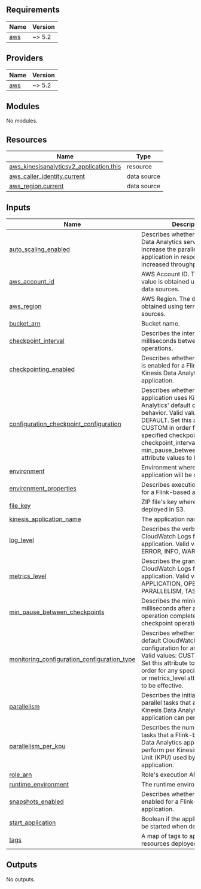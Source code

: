 ## Requirements

| Name | Version |
|------|---------|
| <a name="requirement_aws"></a> [aws](#requirement\_aws) | ~> 5.2 |

## Providers

| Name | Version |
|------|---------|
| <a name="provider_aws"></a> [aws](#provider\_aws) | ~> 5.2 |

## Modules

No modules.

## Resources

| Name | Type |
|------|------|
| [aws_kinesisanalyticsv2_application.this](https://registry.terraform.io/providers/hashicorp/aws/latest/docs/resources/kinesisanalyticsv2_application) | resource |
| [aws_caller_identity.current](https://registry.terraform.io/providers/hashicorp/aws/latest/docs/data-sources/caller_identity) | data source |
| [aws_region.current](https://registry.terraform.io/providers/hashicorp/aws/latest/docs/data-sources/region) | data source |

## Inputs

| Name | Description | Type | Default | Required |
|------|-------------|------|---------|:--------:|
| <a name="input_auto_scaling_enabled"></a> [auto\_scaling\_enabled](#input\_auto\_scaling\_enabled) | Describes whether the Kinesis Data Analytics service can increase the parallelism of the application in response to increased throughput. | `bool` | `false` | no |
| <a name="input_aws_account_id"></a> [aws\_account\_id](#input\_aws\_account\_id) | AWS Account ID. The default value is obtained using terraform data sources. | `string` | `""` | no |
| <a name="input_aws_region"></a> [aws\_region](#input\_aws\_region) | AWS Region. The default value is obtained using terraform data sources. | `string` | `""` | no |
| <a name="input_bucket_arn"></a> [bucket\_arn](#input\_bucket\_arn) | Bucket name. | `string` | n/a | yes |
| <a name="input_checkpoint_interval"></a> [checkpoint\_interval](#input\_checkpoint\_interval) | Describes the interval in milliseconds between checkpoint operations. | `number` | `60000` | no |
| <a name="input_checkpointing_enabled"></a> [checkpointing\_enabled](#input\_checkpointing\_enabled) | Describes whether checkpointing is enabled for a Flink-based Kinesis Data Analytics application. | `bool` | `true` | no |
| <a name="input_configuration_checkpoint_configuration"></a> [configuration\_checkpoint\_configuration](#input\_configuration\_checkpoint\_configuration) | Describes whether the application uses Kinesis Data Analytics' default checkpointing behavior. Valid values: CUSTOM, DEFAULT. Set this attribute to CUSTOM in order for any specified checkpointing\_enabled, checkpoint\_interval, or min\_pause\_between\_checkpoints attribute values to be effective. | `string` | `"DEFAULT"` | no |
| <a name="input_environment"></a> [environment](#input\_environment) | Environment where the application will be deployed. | `string` | `""` | no |
| <a name="input_environment_properties"></a> [environment\_properties](#input\_environment\_properties) | Describes execution properties for a Flink-based application. | `map(any)` | n/a | yes |
| <a name="input_file_key"></a> [file\_key](#input\_file\_key) | ZIP file's key where the code was deployed in S3. | `string` | n/a | yes |
| <a name="input_kinesis_application_name"></a> [kinesis\_application\_name](#input\_kinesis\_application\_name) | The application name | `string` | n/a | yes |
| <a name="input_log_level"></a> [log\_level](#input\_log\_level) | Describes the verbosity of the CloudWatch Logs for an application. Valid values: DEBUG, ERROR, INFO, WARN | `string` | `"INFO"` | no |
| <a name="input_metrics_level"></a> [metrics\_level](#input\_metrics\_level) | Describes the granularity of the CloudWatch Logs for an application. Valid values: APPLICATION, OPERATOR, PARALLELISM, TASK | `string` | `"APPLICATION"` | no |
| <a name="input_min_pause_between_checkpoints"></a> [min\_pause\_between\_checkpoints](#input\_min\_pause\_between\_checkpoints) | Describes the minimum time in milliseconds after a checkpoint operation completes that a new checkpoint operation can start. | `number` | `5000` | no |
| <a name="input_monitoring_configuration_configuration_type"></a> [monitoring\_configuration\_configuration\_type](#input\_monitoring\_configuration\_configuration\_type) | Describes whether to use the default CloudWatch logging configuration for an application. Valid values: CUSTOM, DEFAULT. Set this attribute to CUSTOM in order for any specified log\_level or metrics\_level attribute values to be effective. | `string` | `"DEFAULT"` | no |
| <a name="input_parallelism"></a> [parallelism](#input\_parallelism) | Describes the initial number of parallel tasks that a Flink-based Kinesis Data Analytics application can perform. | `number` | `1` | no |
| <a name="input_parallelism_per_kpu"></a> [parallelism\_per\_kpu](#input\_parallelism\_per\_kpu) | Describes the number of parallel tasks that a Flink-based Kinesis Data Analytics application can perform per Kinesis Processing Unit (KPU) used by the application. | `number` | `1` | no |
| <a name="input_role_arn"></a> [role\_arn](#input\_role\_arn) | Role's execution ARN. | `string` | n/a | yes |
| <a name="input_runtime_environment"></a> [runtime\_environment](#input\_runtime\_environment) | The runtime environment | `string` | n/a | yes |
| <a name="input_snapshots_enabled"></a> [snapshots\_enabled](#input\_snapshots\_enabled) | Describes whether snapshots are enabled for a Flink-based application. | `bool` | `false` | no |
| <a name="input_start_application"></a> [start\_application](#input\_start\_application) | Boolean if the application should be started when deployed. | `bool` | `false` | no |
| <a name="input_tags"></a> [tags](#input\_tags) | A map of tags to apply to all the resources deployed | `map(any)` | `{}` | no |

## Outputs

No outputs.
